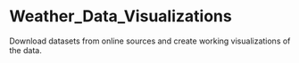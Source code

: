 # Weather_Data_Visualizations
Download datasets from online sources and create working visualizations of the data. 
